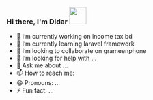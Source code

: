 ### Hi there, I'm Didar  <img src="https://media.giphy.com/media/hvRJCLFzcasrR4ia7z/giphy.gif" width="40px">


- 🔭 I’m currently working on income tax bd
- 🌱 I’m currently learning laravel framework
- 👯 I’m looking to collaborate on grameenphone
- 🤔 I’m looking for help with ...
- 💬 Ask me about ...
- 📫 How to reach me: <a href="facebook.com/didaralam115"></a>
- 😄 Pronouns: ...
- ⚡ Fun fact: ...

